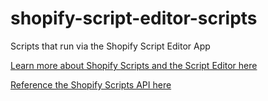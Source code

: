 # shopify-script-editor-scripts
Scripts that run via the Shopify Script Editor App

[Learn more about Shopify Scripts and the Script Editor here](https://help.shopify.com/en/manual/apps/apps-by-shopify/script-editor)

[Reference the Shopify Scripts API here](https://help.shopify.com/en/manual/apps/apps-by-shopify/script-editor/shopify-scripts)
